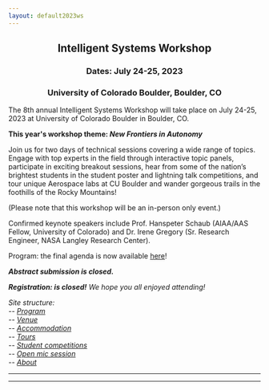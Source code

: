 ```yaml
---
layout: default2023ws
---
```


<h2 align="center">Intelligent Systems Workshop</h2>
<h3 align="center">Dates: July 24-25, 2023</h3>
<h3 align="center">University of Colorado Boulder, Boulder, CO</h3>

The 8th annual Intelligent Systems Workshop will take place on July 24-25, 2023 at University of Colorado Boulder in Boulder, CO.

**This year's workshop theme: *New Frontiers in Autonomy***

Join us for two days of technical sessions covering a wide range of topics. Engage with top experts in the field through interactive topic panels, participate in exciting breakout sessions, hear from some of the nation’s brightest students in the student poster and lightning talk competitions, and tour unique Aerospace labs at CU Boulder and wander gorgeous trails in the foothills of the Rocky Mountains!

(Please note that this workshop will be an in-person only event.)

Confirmed keynote speakers include Prof. Hanspeter Schaub (AIAA/AAS Fellow, University of Colorado) and Dr. Irene Gregory (Sr. Research Engineer, NASA Langley Research Center).

Program: the final agenda is now available <a href="{{ '/IS_Workshop_2023/program.html' | absolute_url }}">here</a>!

<!-- Abstract submission is coming soon! -->
<i><b>Abstract submission is closed.</b></i> <!-- open now through July 10, 2023 (8PM EST) for the student poster and lightning talk competitions at the IS workshop!</b> See the [student competitions](/IS_Workshop_2023/student_competitions.html) page for more details.</i> -->

<!-- Registration is coming soon! -->
<i><b>Registration: is closed!</b> We hope you all enjoyed attending!<i>
<!-- <b>Registration: is open!</b> ($150 for regular attendees and $25 for students) Register <a href="https://www.cvent.com/d/90qscr">here</a>!</i> -->
<!-- Pre-registration (optional, until May 15) - reserve a ticket now, pay later!: [link to form](https://forms.gle/NKstaexoEqPjMqki7) -->

Site structure:  
-- <a href="{{ '/IS_Workshop_2023/program.html' | absolute_url }}">Program</a><br>
-- <a href="{{ '/IS_Workshop_2023/venue.html' | absolute_url }}">Venue</a><br>
-- <a href="{{ '/IS_Workshop_2023/accommodation.html' | absolute_url }}">Accommodation</a><br>
-- <a href="{{ '/IS_Workshop_2023/tours.html' | absolute_url }}">Tours</a><br>
-- <a href="{{ '/IS_Workshop_2023/student_competitions.html' | absolute_url }}">Student competitions</a><br>
-- <a href="{{ '/IS_Workshop_2023/open_mic_session.html' | absolute_url }}">Open mic session</a><br>
-- <a href="{{ '/IS_Workshop_2023/about.html' | absolute_url }}">About</a><br>

* * *
* * *

<!-- --end-of-page-- -->
